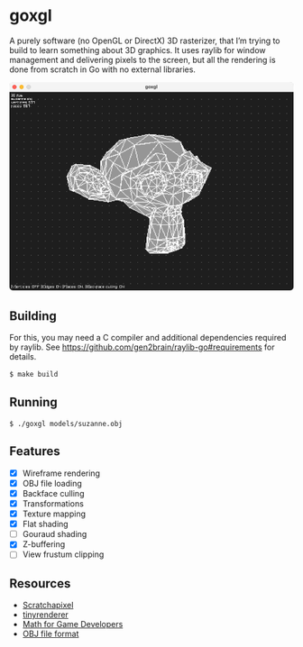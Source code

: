 # goxgl

A purely software (no OpenGL or DirectX) 3D rasterizer, that I’m trying to build 
to learn something about 3D graphics. It uses raylib for window management and 
delivering pixels to the screen, but all the rendering is done from scratch in 
Go with no external libraries.

![screenshot](screenshot.png)

## Building

For this, you may need a C compiler and additional dependencies required by 
raylib. See https://github.com/gen2brain/raylib-go#requirements for details.

```
$ make build
```

## Running

```
$ ./goxgl models/suzanne.obj
```

## Features

 * [x] Wireframe rendering
 * [x] OBJ file loading
 * [x] Backface culling
 * [x] Transformations
 * [x] Texture mapping
 * [x] Flat shading
 * [ ] Gouraud shading
 * [x] Z-buffering
 * [ ] View frustum clipping

## Resources

 * [Scratchapixel](https://www.scratchapixel.com) 
 * [tinyrenderer](https://github.com/ssloy/tinyrenderer)
 * [Math for Game Developers](https://www.youtube.com/playlist?list=PLW3Zl3wyJwWOpdhYedlD-yCB7WQoHf-My)
 * [OBJ file format](https://people.computing.clemson.edu/~dhouse/courses/405/docs/brief-obj-file-format.html)